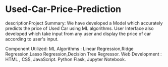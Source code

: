 # Used-Car-Price-Prediction
descriptionProject Summary:
We have developed a Model which accurately predicts the price of Used Car using ML algorithms.
User Interface also developed which take input from any user and display the price of car according to user's input.

Component Utilized:
ML Algorithms : Linear Regression,Ridge Regression,Lasso Regression,Decision Tree Regressor.
Web Development : HTML , CSS, JavaScript.
Python Flask, Jupyter Notebook.

